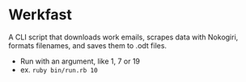 # Werkfast

A CLI script that downloads work emails, scrapes data with Nokogiri, formats filenames, and saves them to .odt files.

+ Run with an argument, like 1, 7 or 19
+ ex. `ruby bin/run.rb 10`